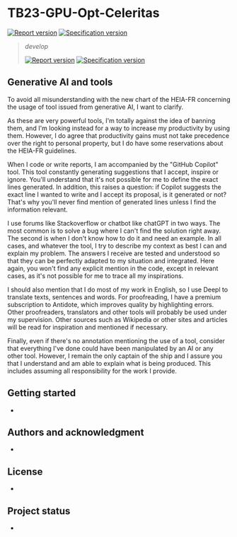 # TB23-GPU-Opt-Celeritas

[![Report version](https://gitlab.forge.hefr.ch/frederic.bapst/tb23-gpu-opt-celeritas/-/jobs/artifacts/main/raw/doc/report.svg?job=compile-report-pdf)](https://frederic.bapst.pages.forge.hefr.ch/tb23-gpu-opt-celeritas/Report_TB_2223_GPU-OPT.pdf)
[![Specification version](https://gitlab.forge.hefr.ch/frederic.bapst/tb23-gpu-opt-celeritas/-/jobs/artifacts/main/raw/doc/specification.svg?job=compile-specification-pdf)](https://frederic.bapst.pages.forge.hefr.ch/tb23-gpu-opt-celeritas/Spec_TB_2223_GPU-OPT.pdf)

> _develop_
>
>[![Report version](https://gitlab.forge.hefr.ch/frederic.bapst/tb23-gpu-opt-celeritas/-/jobs/artifacts/develop/raw/doc/report.svg?job=compile-report-pdf)](https://gitlab.forge.hefr.ch/frederic.bapst/tb23-gpu-opt-celeritas/-/jobs/artifacts/develop/raw/doc/report.pdf?job=compile-report-pdf)
>[![Specification version](https://gitlab.forge.hefr.ch/frederic.bapst/tb23-gpu-opt-celeritas/-/jobs/artifacts/develop/raw/doc/specification.svg?job=compile-specification-pdf)](https://gitlab.forge.hefr.ch/frederic.bapst/tb23-gpu-opt-celeritas/-/jobs/artifacts/develop/raw/doc/specification.pdf?job=compile-specification-pdf)

## Generative AI and tools

To avoid all misunderstanding with the new chart of the HEIA-FR concerning the usage of tool issued from generative AI, I want to clarify.

As these are very powerful tools, I'm totally against the idea of banning them, and I'm looking instead for a way to increase my productivity by using them.
However, I do agree that productivity gains must not take precedence over the right to personal property, but I do have some reservations about the HEIA-FR guidelines.

When I code or write reports, I am accompanied by the "GitHub Copilot" tool.
This tool constantly generating suggestions that I accept, inspire or ignore.
You'll understand that it's not possible for me to define the exact lines generated.
In addition, this raises a question: if Copilot suggests the exact line I wanted to write and I accept its proposal, is it generated or not?
That's why you'll never find mention of generated lines unless I find the information relevant.

I use forums like Stackoverflow or chatbot like chatGPT in two ways.
The most common is to solve a bug where I can't find the solution right away.
The second is when I don't know how to do it and need an example.
In all cases, and whatever the tool, I try to describe my context as best I can and explain my problem.
The answers I receive are tested and understood so that they can be perfectly adapted to my situation and integrated.
Here again, you won't find any explicit mention in the code, except in relevant cases, as it's not possible for me to trace all my inspirations.

I should also mention that I do most of my work in English, so I use Deepl to translate texts, sentences and words.
For proofreading, I have a premium subscription to Antidote, which improves quality by highlighting errors.
Other proofreaders, translators and other tools will probably be used under my supervision.
Other sources such as Wikipedia or other sites and articles will be read for inspiration and mentioned if necessary.

Finally, even if there's no annotation mentioning the use of a tool, consider that everything I've done could have been manipulated by an AI or any other tool.
However, I remain the only captain of the ship and I assure you that I understand and am able to explain what is being produced.
This includes assuming all responsibility for the work I provide.

## Getting started

-

## Authors and acknowledgment

-

## License

-

## Project status

-
